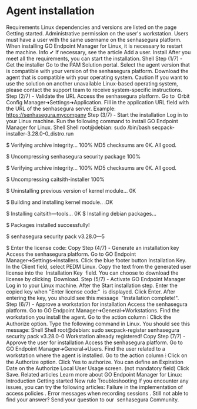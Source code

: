 # Agent installation 

Requirements
Linux dependencies and versions are listed on the page 
Getting started.
Administrative permission on the user's workstation.
Users must have a user with the same username on the senhasegura platform.
When installing GO Endpoint Manager for Linux, it is necessary to restart the machine.
Info
✔ If necessary, see the article 
Add a user.
Install
After you meet all the requirements, you can start the installation.
Shell
Step (1/7) - Get the installer
Go to the 
PAM Solution portal.
Select the agent version that is compatible with your version of the senhasegura platform.
Download the agent that is compatible with your operating system.
Caution
If you want to use the solution on another unavailable Linux-based operating system, please contact the support team to receive system-specific instructions.
Step (2/7) - Validate the URL
Access the senhasegura platform.
Go to
 Orbit Config Manager➔Settings➔Application.
Fill in the application URL field with the URL of the senhasegura server. 
Example:
 https://senhasegura.mycompany
Step (3/7) - Start the installation
Log in to your Linux machine.
Run the following command to install GO Endpoint Manager for Linux.
Shell
Shell
root@debian: sudo /bin/bash secpack-installer-3.28.0-0_distro.run

$ Verifying archive integrity... 100% MD5 checksums are 0K. All good. 

$ Uncompressing senhasegura security package 100% 

$ Verifying archive integrity... 100% MD5 checksums are 0K. All good. 

$ Uncompressing caitsith-installer 100% 

$ Uninstalling previous version of kernel module... 0K 

$ Building and installing kernel module.. .OK 

$ Installing caitsith—tools... 0K $ Installing debian packages... 

$ Packages installed successfully! 

$ senhasegura security pack v3.28.0—5 

$ Enter the license code:
Copy
Step (4/7) - Generate an installation key
Access the senhasegura platform.
Go to 
GO Endpoint Manager➔Settings➔Installers.
Click the blue footer button 
Installation Key.
In the Client field, select 
PEDM Linux.
Copy the text from the generated user license into the
 Installation Key 
field.
You can choose to download the license by clicking
 Download.
Step (5/7) - Activate GO Endpoint Manager
Log in to your Linux machine.
After the Start installation step.
Enter the copied key when 
"Enter license code:" 
is displayed.
Click 
Enter.
After entering the key, you should see this message
 "Installation complete!".
Step (6/7) - Approve a workstation for installation
Access the senhasegura platform.
Go to 
GO Endpoint Manager➔General➔Workstations.
Find the workstation you install the agent.
Go to the action column 
⁝
Click the 
Authorize option.
Type the following command in Linux. You should see this message:
Shell
Shell
root@debian: sudo secpack-register
senhasegura security pack v3.28.0-0
Workstation already registered!
Copy
Step (7/7) - Approve the user for installation
Access the senhasegura platform.
Go to 
GO Endpoint Manager➔General➔Users.
Find the user related to a workstation where the agent is installed.
Go to the action column 
⁝
Click on the 
Authorize option.
Click Yes to authorize.
You can define an 
Expiration Date
 on the 
Authorize Local User Usage
 screen. (not mandatory field)
Click 
Save.
Related articles
Learn more about GO Endpoint Manager for Linux:
Introduction
Getting started
New rule
Troubleshooting
If you encounter any issues, you can try the following articles:
Failure in the implementation of access policies
.
Error messages when recording sessions
.
Still not able to find your answer? Send your question to our
 senhasegura Community.